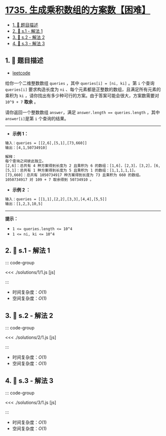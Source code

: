 # [1735. 生成乘积数组的方案数【困难】](https://github.com/tnotesjs/TNotes.leetcode/tree/main/notes/1735.%20%E7%94%9F%E6%88%90%E4%B9%98%E7%A7%AF%E6%95%B0%E7%BB%84%E7%9A%84%E6%96%B9%E6%A1%88%E6%95%B0%E3%80%90%E5%9B%B0%E9%9A%BE%E3%80%91)

<!-- region:toc -->

- [1. 📝 题目描述](#1--题目描述)
- [2. 🎯 s.1 - 解法 1](#2--s1---解法-1)
- [3. 🎯 s.2 - 解法 2](#3--s2---解法-2)
- [4. 🎯 s.3 - 解法 3](#4--s3---解法-3)

<!-- endregion:toc -->

## 1. 📝 题目描述

- [leetcode](https://leetcode.cn/problems/count-ways-to-make-array-with-product/)

给你一个二维整数数组 `queries` ，其中 `queries[i] = [ni, ki]` 。第 `i` 个查询 `queries[i]` 要求构造长度为 `ni` 、每个元素都是正整数的数组，且满足所有元素的乘积为 `ki` ，请你找出有多少种可行的方案。由于答案可能会很大，方案数需要对 `10^9 + 7` **取余** 。

请你返回一个整数数组 `answer`，满足 `answer.length == queries.length` ，其中 `answer[i]`是第 `i` 个查询的结果。

---

- **示例 1：**

```txt
输入：queries = [[2,6],[5,1],[73,660]]
输出：[4,1,50734910]

解释：
每个查询之间彼此独立。
[2,6]：总共有 4 种方案得到长度为 2 且乘积为 6 的数组：[1,6]，[2,3]，[3,2]，[6,1]。
[5,1]：总共有 1 种方案得到长度为 5 且乘积为 1 的数组：[1,1,1,1,1]。
[73,660]：总共有 1050734917 种方案得到长度为 73 且乘积为 660 的数组。
1050734917 对 109 + 7 取余得到 50734910 。
```

- **示例 2 ：**

```txt
输入：queries = [[1,1],[2,2],[3,3],[4,4],[5,5]]
输出：[1,2,3,10,5]
```

---

**提示：**

- `1 <= queries.length <= 10^4`
- `1 <= ni, ki <= 10^4`

## 2. 🎯 s.1 - 解法 1

::: code-group

<<< ./solutions/1/1.js [js]

:::

- 时间复杂度：$O(1)$
- 空间复杂度：$O(1)$

## 3. 🎯 s.2 - 解法 2

::: code-group

<<< ./solutions/2/1.js [js]

:::

- 时间复杂度：$O(1)$
- 空间复杂度：$O(1)$

## 4. 🎯 s.3 - 解法 3

::: code-group

<<< ./solutions/3/1.js [js]

:::

- 时间复杂度：$O(1)$
- 空间复杂度：$O(1)$
